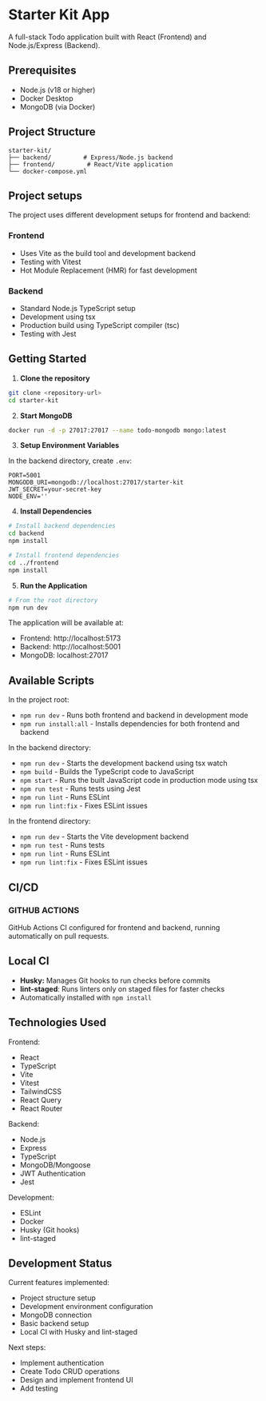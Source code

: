 # Starter Kit App

A full-stack Todo application built with React (Frontend) and Node.js/Express (Backend).

## Prerequisites

- Node.js (v18 or higher)
- Docker Desktop
- MongoDB (via Docker)

## Project Structure

```
starter-kit/
├── backend/         # Express/Node.js backend
├── frontend/         # React/Vite application
└── docker-compose.yml
```

## Project setups

The project uses different development setups for frontend and backend:

### Frontend
- Uses Vite as the build tool and development backend
- Testing with Vitest
- Hot Module Replacement (HMR) for fast development

### Backend
- Standard Node.js TypeScript setup
- Development using tsx
- Production build using TypeScript compiler (tsc)
- Testing with Jest

## Getting Started

1. **Clone the repository**
```bash
git clone <repository-url>
cd starter-kit
```

2. **Start MongoDB**
```bash
docker run -d -p 27017:27017 --name todo-mongodb mongo:latest
```

3. **Setup Environment Variables**

In the backend directory, create `.env`:
```
PORT=5001
MONGODB_URI=mongodb://localhost:27017/starter-kit
JWT_SECRET=your-secret-key
NODE_ENV=''
```

4. **Install Dependencies**
```bash
# Install backend dependencies
cd backend
npm install

# Install frontend dependencies
cd ../frontend
npm install
```

5. **Run the Application**
```bash
# From the root directory
npm run dev
```

The application will be available at:
- Frontend: http://localhost:5173
- Backend: http://localhost:5001
- MongoDB: localhost:27017

## Available Scripts

In the project root:
- `npm run dev` - Runs both frontend and backend in development mode
- `npm run install:all` - Installs dependencies for both frontend and backend

In the backend directory:
- `npm run dev` - Starts the development backend using tsx watch
- `npm build` - Builds the TypeScript code to JavaScript
- `npm start` - Runs the built JavaScript code in production mode using tsx
- `npm run test` - Runs tests using Jest
- `npm run lint` - Runs ESLint
- `npm run lint:fix` - Fixes ESLint issues

In the frontend directory:
- `npm run dev` - Starts the Vite development backend
- `npm run test` - Runs tests
- `npm run lint` - Runs ESLint
- `npm run lint:fix` - Fixes ESLint issues

## CI/CD

### GITHUB ACTIONS
GitHub Actions CI configured for frontend and backend, running automatically on pull requests.
## Local CI
- **Husky:** Manages Git hooks to run checks before commits
- **lint-staged**: Runs linters only on staged files for faster checks
- Automatically installed with `npm install`


## Technologies Used

Frontend:
- React
- TypeScript
- Vite
- Vitest
- TailwindCSS
- React Query
- React Router

Backend:
- Node.js
- Express
- TypeScript
- MongoDB/Mongoose
- JWT Authentication
- Jest

Development:
- ESLint
- Docker
- Husky (Git hooks)
- lint-staged

## Development Status

Current features implemented:
- Project structure setup
- Development environment configuration
- MongoDB connection
- Basic backend setup
- Local CI with Husky and lint-staged

Next steps:
- Implement authentication
- Create Todo CRUD operations
- Design and implement frontend UI
- Add testing